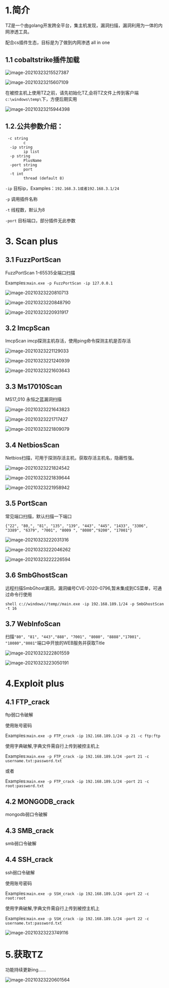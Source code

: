 # 1.简介

TZ是一个由golang开发跨全平台，集主机发现，漏洞扫描，漏洞利用为一体的内网渗透工具。

配合cs插件生态，目标是为了做到内网渗透 all in one

## 1.1 cobaltstrike插件加载

![image-20210323215527387](images/image-20210323215527387.png)

![image-20210323215607109](images/image-20210323215607109.png)

在被控主机上使用TZ之前，请先初始化TZ,会将TZ文件上传到客户端`c:\windows\temp\`下，方便后期实用

![image-20210323215944398](images/image-20210323215944398.png)

## 1.2.公共参数介绍：

```
 -c string
    	c
  -ip string
    	ip list
  -p string
    	PlusName
  -port string
    	port
  -t int
    	thread (default 8)
```

`-ip`  目标ip，Examples：`192.168.3.1或者192.168.3.1/24`

`-p`  调用插件名称

`-t` 线程数，默认为8

`-port` 目标端口，部分插件无此参数

# 3. Scan plus

## 3.1 FuzzPortScan

FuzzPortScan 1-65535全端口扫描

Examples:`main.exe -p FuzzPortScan -ip 127.0.0.1`

![image-20210323220810713](images/image-20210323220810713.png)

![image-20210323220848790](images/image-20210323220848790.png)

![image-20210323220931917](images/image-20210323220931917.png)

## 3.2 ImcpScan

ImcpScan imcp探测主机存活，使用ping命令探测主机是否存活

![image-20210323221129033](images/image-20210323221129033.png)

![image-20210323221240939](images/image-20210323221240939.png)

![image-20210323221603643](images/image-20210323221603643.png)

## 3.3 Ms17010Scan

MS17_010 永恒之蓝漏洞扫描

![image-20210323221643823](images/image-20210323221643823.png)

![image-20210323221717427](images/image-20210323221717427.png)

![image-20210323221809079](images/image-20210323221809079.png)

## 3.4 NetbiosScan

Netbios扫描，可用于探测存活主机，获取存活主机名，隐蔽性强。

![image-20210323221824542](images/image-20210323221824542.png)

![image-20210323221839644](images/image-20210323221839644.png)

![image-20210323221958942](images/image-20210323221958942.png)

## 3.5 PortScan

常见端口扫描，默认扫描一下端口

`{"22", "80,", "81", "135", "139", "443", "445", "1433", "3306", "3389", "6379", "7001", "8009 ", "8080","9200", "17001"}`

![image-20210323222031316](images/image-20210323222031316.png)

![image-20210323222046262](images/image-20210323222046262.png)

![image-20210323222226594](images/image-20210323222226594.png)

## 3.6 SmbGhostScan

远程扫描SmbGhost漏洞，漏洞编号CVE-2020-0796,暂未集成到CS菜单，可通过命令行使用

`shell c://windows//temp//main.exe -ip 192.168.189.1/24 -p SmbGhostScan -t 16`

## 3.7 WebInfoScan

扫描`"80", "81", "443","888", "7001", "8080", "8888","17001", "18080","8081"`端口中开放的WEB服务并获取Title

![image-20210323222801559](images/image-20210323222801559.png)

![image-20210323223050191](images/image-20210323223050191.png)

# 4.Exploit plus

## 4.1 FTP_crack

ftp弱口令破解

使用账号密码

Examples:`main.exe -p FTP_crack -ip 192.168.189.1/24 -p 21 -c ftp:ftp`

使用字典破解,字典文件需自行上传到被控主机上

Examples:`main.exe -p FTP_crack -ip 192.168.189.1/24 -port 21 -c username.txt:password.txt`

或者

Examples:`main.exe -p FTP_crack -ip 192.168.189.1/24 -port 21 -c root:password.txt`

## 4.2 MONGODB_crack

mongodb弱口令破解

## 4.3 SMB_crack

smb弱口令破解

## 4.4 SSH_crack

ssh弱口令破解

使用账号密码

Examples:`main.exe -p SSH_crack -ip 192.168.189.1/24 -port 22 -c root:root`

使用字典破解,字典文件需自行上传到被控主机上

Examples:`main.exe -p SSH_crack -ip 192.168.189.1/24 -port 22 -c username.txt:password.txt`

![image-20210323223749116](images/image-20210323223749116.png)

# 5.获取TZ

功能持续更新ing......

![image-20210323220601564](images/image-20210323220601564.png)


